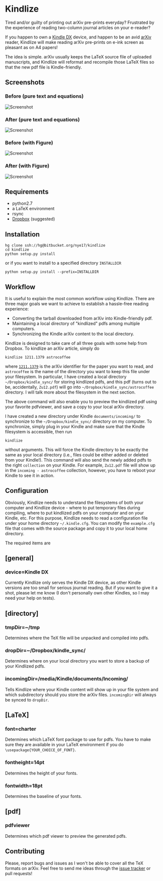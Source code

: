 
Kindlize
========

Tired and/or guilty of printing out arXiv pre-prints everyday? Frustrated by
the experience of reading two-column journal articles on your e-reader?

If you happen to own a [Kindle
DX](http://www.amazon.com/Kindle-DX-Wireless-Reader-3G-Global/dp/B002GYWHSQ)
device, and happen to be an avid [arXiv](http://arxiv.org/) reader, Kindlize
will make reading arXiv pre-prints on e-ink screen as pleasant as on A4 papers!

The idea is simple. arXiv usually keeps the LaTeX source file of uploaded
manuscripts, and Kindlize will reformat and recompile those LaTeX files so
that the new pdf file is Kindle-friendly.


Screenshots
-----------

### Before (pure text and equations)

![Screenshot](http://bitbucket.org/nye17/kindlize/raw/default/screenshots/textpage_before_small_framed.png)


### After (pure text and equations)

![Screenshot](http://bitbucket.org/nye17/kindlize/raw/default/screenshots/textpage_after_small_framed.png)


### Before (with Figure)

![Screenshot](http://bitbucket.org/nye17/kindlize/raw/default/screenshots/figpage_before_small_framed.png)

### After (with Figure)

![Screenshot](http://bitbucket.org/nye17/kindlize/raw/default/screenshots/figpage_after_small_framed.png)


Requirements
------------

* python2.7
* a LaTeX environment
* rsync
* [Dropbox](http://db.tt/i5xwlaj9) (suggested)


Installation
------------

    hg clone ssh://hg@bitbucket.org/nye17/kindlize 
    cd kindlize
    python setup.py install

or if you want to install to a specified directory `INSTALLDIR`

    python setup.py install --prefix=INSTALLDIR


Workflow
--------

It is useful to explain the most common workflow using Kindlize. There are three major goals we want to achieve to establish a hassle-free reading experience:

* Converting the tarball downloaded from arXiv into Kindle-friendly pdf.
* Maintaining a local directory of "kindlized" pdfs among multiple computers.
* Synchronizing the Kindle arXiv content to the local directory. 

Kindlize is designed to take care of all three goals with some help from
Dropbox. To kindlize an arXiv article, simply do

    kindlize 1211.1379 astrocoffee

where [`1211.1379`](http://arxiv.org/abs/1211.1379) is the arXiv identifier for
the paper you want to read, and `astrocoffee` is the name of the directory
you want to keep this file under your filesystem. In particular, I have
created a local directory  `~/Dropbox/kindle_sync/` for storing kindlized
pdfs, and this pdf (turns out to be, accidentally, `Zu12.pdf`) will go into
`~/Dropbox/kindle_sync/astrocoffee` directory. I will talk more about the
filesystem in the next section.

The above command will also enable you to preview the kindlized pdf using
your favorite pdfviewer, and save a copy to your local arXiv directory.

I have created a new directory under Kindle `documents/incoming/` to
synchronize to the `~/Dropbox/kindle_sync/` directory on my computer. To
synchronize, simply plug in your Kindle and make sure that the Kindle
filesystem is accessible, then run

    kindlize

without arguments. This will force the Kindle directory to be exactly the
same as your local directory (i.e., files could be either added or deleted
from your Kindle!). This command will also send the newly added pdfs to the
right `collection` on your Kindle. For example, `Zu12.pdf` file will show
up in the `incoming - astrocoffee` collection, however, you have to reboot
your Kindle to see it in action.



Configuration
-------------

Obviously, Kindlize needs to understand the filesystems of both your computer
and Kindlize device - where to put temporary files during compiling, where
to put kindlized pdfs on your computer and on your Kindle, etc. For this
purpose, Kindlize needs to read a configuration file under your home directory
`~/.kindle.cfg`. You can modify the `example.cfg` file that comes with the
source package and copy it to your local home directory.

The required items are

## [general]

### device=Kindle DX

Currently Kindlize only serves the Kindle DX device, as other Kindle versions
are too small for serious journal reading. But if you want to give it a shot,
please let me know (I don't personally own other Kindles, so I may need your
help on tests).

## [directory]

### tmpDir=~/tmp

Determines where the TeX file will be unpacked and compiled into pdfs.

### dropDir=~/Dropbox/kindle_sync/

Determines where on your local directory you want to store a backup of your
Kindlized pdfs.

### incomingDir=/media/Kindle/documents/Incoming/

Tells Kindlize where your Kindle content will show up in your file system
and which subdirectory should you store the arXiv files. `incomingDir`
will always be synced to `dropDir`.

## [LaTeX]

### font=charter

Determines which LaTeX font package to use for pdfs. You have to
make sure they are available in your LaTeX environment if you do
`\usepackage{YOUR_CHOICE_OF_FONT}`.

### fontheight=14pt

Determines the height of your fonts.

### fontwidth=18pt

Determines the baseline of your fonts.

## [pdf]

### pdfviewer

Determines which pdf viewer to preview the generated pdfs.

Contributing
------------

Please, report bugs and issues as I won't be able to cover all the TeX formats on arXiv. Feel free to send me ideas through the [issue tracker][] or pull requests!

[issue tracker]: http://github.com/nye17/kindlize/issues

